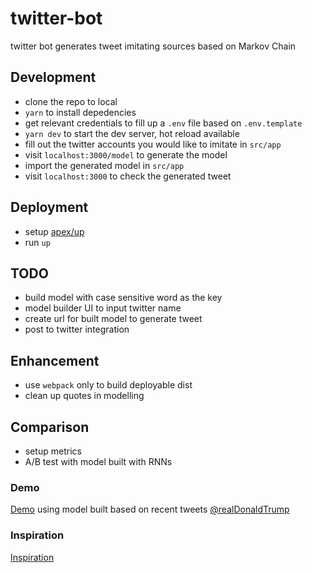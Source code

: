 # twitter-bot
twitter bot generates tweet imitating sources based on Markov Chain

## Development
* clone the repo to local
* `yarn` to install depedencies
* get relevant credentials to fill up a `.env` file based on `.env.template`
* `yarn dev` to start the dev server, hot reload available
* fill out the twitter accounts you would like to imitate in `src/app`
* visit `localhost:3000/model` to generate the model
* import the generated model in `src/app`
* visit `localhost:3000` to check the generated tweet

## Deployment
* setup [apex/up](https://github.com/apex/up)
* run `up`

## TODO
* build model with case sensitive word as the key
* model builder UI to input twitter name
* create url for built model to generate tweet
* post to twitter integration

## Enhancement
* use `webpack` only to build deployable dist
* clean up quotes in modelling

## Comparison
* setup metrics
* A/B test with model built with RNNs

### Demo
[Demo](https://oqmzfh2y61.execute-api.eu-west-1.amazonaws.com/development/) using model built based on recent tweets [@realDonaldTrump](https://twitter.com/realDonaldTrump)

### Inspiration
[Inspiration](https://hackernoon.com/create-a-twitter-politician-bot-with-markov-chains-node-js-and-stdlib-14df8cc1c68a)
